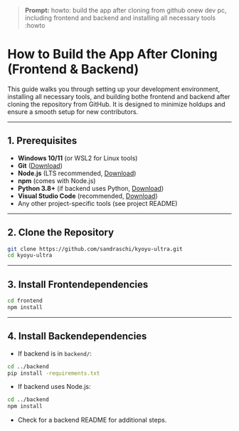 > **Prompt:**
> howto: build the app after cloning from github onew dev pc, including frontend and backend and installing all necessary tools :howto

# How to Build the App After Cloning (Frontend & Backend)

This guide walks you through setting up your development environment, installing all necessary tools, and building bothe frontend and backend after cloning the repository from GitHub. It is designed to minimize holdups and ensure a smooth setup for new contributors.

---

## 1. Prerequisites
- **Windows 10/11** (or WSL2 for Linux tools)
- **Git** ([Download](https://git-scm.com/download/win))
- **Node.js** (LTS recommended, [Download](https://nodejs.org/))
- **npm** (comes with Node.js)
- **Python 3.8+** (if backend uses Python, [Download](https://www.python.org/))
- **Visual Studio Code** (recommended, [Download](https://code.visualstudio.com/))
- Any other project-specific tools (see project README)

---

## 2. Clone the Repository
```sh
git clone https://github.com/sandraschi/kyoyu-ultra.git
cd kyoyu-ultra
```

---

## 3. Install Frontendependencies
```sh
cd frontend
npm install
```

---

## 4. Install Backendependencies
- If backend is in `backend/`:
```sh
cd ../backend
pip install -requirements.txt
```
- If backend uses Node.js:
```sh
cd ../backend
npm install
```
- Check for a backend README for additional steps.
